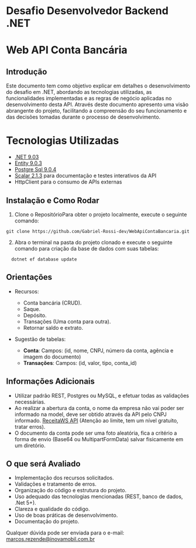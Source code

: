 # Desafio Desenvolvedor Backend .NET 
# Web API Conta Bancária

## Introdução


Este documento tem como objetivo explicar em detalhes o desenvolvimento do desafio em .NET, abordando as tecnologias utilizadas, as funcionalidades implementadas e as regras de negócio aplicadas no desenvolvimento desta API. Através deste documento apresento uma visão abrangente do projeto, facilitando a compreensão do seu funcionamento e das decisões tomadas durante o processo de desenvolvimento.

# Tecnologias Utilizadas

- [.NET 9.03](https://dotnet.microsoft.com/pt-br/download)
- [Entity 9.0.3](https://www.nuget.org/packages/Microsoft.EntityFrameworkCore/9.0.3?_src=template)
- [Postgre Sql 9.0.4](https://www.nuget.org/packages/Npgsql.EntityFrameworkCore.PostgreSQL/9.0.4?_src=template)
- [Scalar 2.1.3](https://www.nuget.org/packages/Scalar.AspNetCore/2.1.3?_src=template) para documentação e testes interativos da API
- HttpClient para o consumo de APIs externas

## Instalação e Como Rodar

1. Clone o RepositórioPara obter o projeto localmente, execute o seguinte comando:
``` console
git clone https://github.com/Gabriel-Rossi-dev/WebApiContaBancaria.git
```
2. Abra o terminal na pasta do projeto clonado e execute o seguinte comando para criação da base de dados com suas tabelas:
``` console
  dotnet ef database update
```



## Orientações

- Recursos:
  - Conta bancária (CRUD).
  - Saque.
  - Depósito.
  - Transações (Uma conta para outra).
  - Retornar saldo e extrato.

- Sugestão de tabelas:
  - **Conta**: Campos: (id, nome, CNPJ, número da conta, agência e imagem do documento)
  - **Transações**: Campos: (id, valor, tipo, conta_id)

## Informações Adicionais

- Utilizar padrão REST, Postgres ou MySQL, e efetuar todas as validações necessárias.
- Ao realizar a abertura da conta, o nome da empresa não vai poder ser informado na model, deve ser obtido através da API pelo CNPJ informado. [ReceitaWS API](https://developers.receitaws.com.br/#/operations/queryCNPJFree) (Atenção ao limite, tem um nível gratuito, tratar erros).
- O documento da conta pode ser uma foto aleatória, fica a critério a forma de envio (Base64 ou MultipartFormData) salvar fisicamente em um diretório.

## O que será Avaliado

- Implementação dos recursos solicitados.
- Validações e tratamento de erros.
- Organização do código e estrutura do projeto.
- Uso adequado das tecnologias mencionadas (REST, banco de dados, .Net 5+).
- Clareza e qualidade do código.
- Uso de boas práticas de desenvolvimento.
- Documentação do projeto.

Qualquer dúvida pode ser enviada para o e-mail: marcos.rezende@inovamobil.com.br
